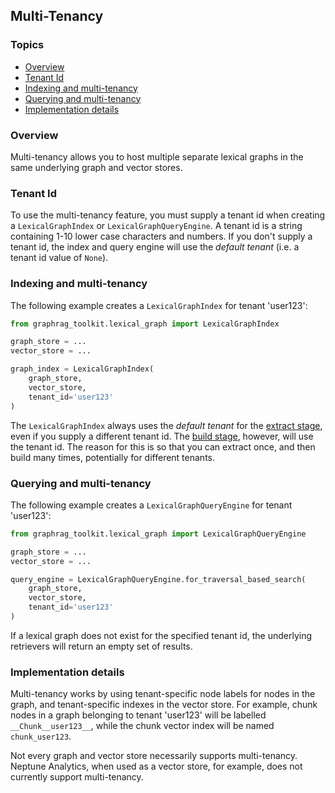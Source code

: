 ## Multi-Tenancy

### Topics

- [Overview](#overview)
- [Tenant Id](#tenant-id)
- [Indexing and multi-tenancy](#indexing-and-multi-tenancy)
- [Querying and multi-tenancy](#querying-and-multi-tenancy)
- [Implementation details](#implementation-details)

### Overview

Multi-tenancy allows you to host multiple separate lexical graphs in the same underlying graph and vector stores.

### Tenant Id

To use the multi-tenancy feature, you must supply a tenant id when creating a `LexicalGraphIndex` or `LexicalGraphQueryEngine`. A tenant id is a string containing 1-10 lower case characters and numbers. If you don't supply a tenant id, the index and query engine will use the _default tenant_ (i.e. a tenant id value of `None`).

### Indexing and multi-tenancy

The following example creates a `LexicalGraphIndex` for tenant 'user123':

```python
from graphrag_toolkit.lexical_graph import LexicalGraphIndex

graph_store = ...
vector_store = ...

graph_index = LexicalGraphIndex(
    graph_store, 
    vector_store,
    tenant_id='user123'
)
```

The `LexicalGraphIndex` always uses the _default tenant_ for the [extract stage](https://github.com/awslabs/graphrag-toolkit/blob/main/docs/indexing.md#extract), even if you supply a different tenant id. The [build stage](https://github.com/awslabs/graphrag-toolkit/blob/main/docs/indexing.md#build), however, will use the tenant id. The reason for this is so that you can extract once, and then build many times, potentially for different tenants.

### Querying and multi-tenancy

The following example creates a `LexicalGraphQueryEngine` for tenant 'user123':

```python
from graphrag_toolkit.lexical_graph import LexicalGraphQueryEngine

graph_store = ...
vector_store = ...

query_engine = LexicalGraphQueryEngine.for_traversal_based_search(
    graph_store, 
    vector_store,
    tenant_id='user123'
)
```

If a lexical graph does not exist for the specified tenant id, the underlying retrievers will return an empty set of results.

### Implementation details

Multi-tenancy works by using tenant-specific node labels for nodes in the graph, and tenant-specific indexes in the vector store. For example, chunk nodes in a graph belonging to tenant 'user123' will be labelled `__Chunk__user123__`, while the chunk vector index will be named `chunk_user123`.

Not every graph and vector store necessarily supports multi-tenancy. Neptune Analytics, when used as a vector store, for example, does not currently support multi-tenancy.